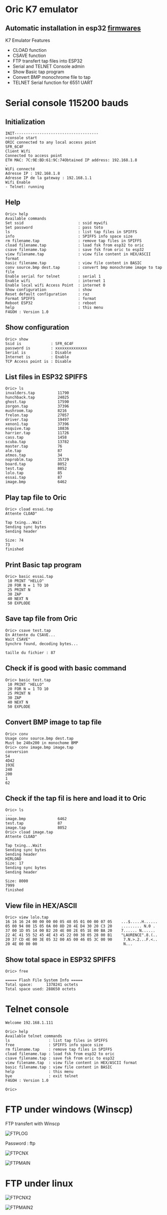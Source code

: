 # Oric K7 emulator

## Automatic installation in esp32 [firmwares](https://f4goh.github.io/oric/index.html) 

K7 Emulator Features
- CLOAD function
- CSAVE function
- FTP transfert tap files into ESP32
- Serial and TELNET Console admin
- Show Basic tap program
- Convert BMP monochrome file to tap
- TELNET Serial function for 6551 UART

# Serial console 115200 bauds

## Initialization

```console
INIT-------------------------------------
>console start
ORIC connected to any local access point
SFR_6C4F
Client Wifi
Connected to access point
ETH MAC: 7C:9E:BD:61:9C:74Obtained IP address: 192.168.1.8
.
WiFi connecté
Adresse IP : 192.168.1.8
Adresse IP de la gateway : 192.168.1.1
Wifi Enable
- Telnet: running
```

## Help 

```console
Oric> help
Available commands
Set ssid                        : ssid mywifi
Set password                    : pass toto
ls                              : list tap files in SPIFFS
info                            : SPIFFS info space size
rm filename.tap                 : remove tap files in SPIFFS
cload filename.tap              : load fsk from esp32 to oric
csave filename.tap              : save fsk from oric to esp32
view filename.tap               : view file content in HEX/ASCII format
basic filename.tap              : view file content in BASIC
conv source.bmp dest.tap        : convert bmp monochrome image to tap file
Enable serial for telnet        : serial 1
Enable wifi                     : internet 1
Enable local wifi Access Point  : internet 0
Show configuration              : show
Reset default configuration     : raz
Format SPIFFS                   : format
Reboot ESP32                    : reboot
help                            : this menu
F4GOH : Version 1.0
```
## Show configuration

```console
Oric> show
Ssid is             : SFR_6C4F
password is         : xxxxxxxxxxxxxx
Serial is           : Disable
Internet is         : Enable
TCP Access point is : Disable
```
## List files in ESP32 SPIFFS

```console
Oric> ls
invalders.tap          11790
hunchback.tap          24025
ghost.tap              17590
zorgon.tap             37396
mushroom.tap           8216
frelon.tap             27057
driver.tap             19497
xenon1.tap             37396
esquive.tap            10836
harrier.tap            11726
cass.tap               1458
scuba.tap              13782
master.tap             76
ale.tap                87
atmos.tap              34
noproblm.tap           35729
board.tap              8052
test.tap               8052
lolo.tap               85
essai.tap              87
image.bmp              6462
```
## Play tap file to Oric

```console
Oric> cload essai.tap
Attente CLOAD"

Tap txing...Wait
Sending sync bytes
Sending header

Size: 74
73
finished
```
## Print Basic tap program

```console
Oric> basic essai.tap
 10 PRINT "HELLO"
 20 FOR N = 1 TO 10
 25 PRINT N
 30 ZAP
 40 NEXT N
 50 EXPLODE
```
## Save tap file from Oric
```console
Oric> csave test.tap
En Attente du CSAVE...
Wait CSAVE"
Synchro found, decoding bytes...

taille du fichier : 87
```
## Check if is good with basic command
```console
Oric> basic test.tap
 10 PRINT "HELLO"
 20 FOR N = 1 TO 10
 25 PRINT N
 30 ZAP
 40 NEXT N
 50 EXPLODE
```
## Convert BMP image to tap file
```console
Oric> conv
Usage conv source.bmp dest.tap
Must be 240x200 in monochome BMP
Oric> conv image.bmp image.tap
conversion
54
4D42
193E
240
200
1
62
```
## Check if the tap fil is here and load it to Oric
```console
Oric> ls
...
image.bmp              6462
test.tap               87
image.tap              8052
Oric> cload image.tap
Attente CLOAD"

Tap txing...Wait
Sending sync bytes
Sending header
HIRLOAD
Size: 17
Sending sync bytes
Sending header

Size: 8000
7999
finished
```
## View file in HEX/ASCII
```console
Oric> view lolo.tap
16 16 16 24 00 00 00 00 05 48 05 01 00 00 07 05    ...$.....H......
05 00 94 00 15 05 0A 00 8D 20 4E D4 30 20 C3 20    ......... N.0 .
37 00 1D 05 14 00 B2 20 4E 00 2E 05 1E 00 BA 20    7...... N......
22 4C 41 55 52 45 4E 43 45 22 00 38 05 28 00 B1    "LAURENCE".8.(..
20 37 CD 4E 00 3E 05 32 00 A5 00 46 05 3C 00 90     7.N.>.2...F.<..
20 4E 00 00 00                                      N...
```
## Show total space in ESP32 SPIFFS
```console
Oric> free

===== Flash File System Info =====
Total space:      1378241 octets
Total space used: 288650 octets
```
# Telnet console
```console
Welcome 192.168.1.111

Oric> help
Available telnet commands
ls                 : list tap files in SPIFFS
free               : SPIFFS info space size
rm filename.tap    : remove tap files in SPIFFS
cload filename.tap : load fsk from esp32 to oric
csave filename.tap : save fsk from oric to esp32
view filename.tap  : view file content in HEX/ASCII format
basic filename.tap : view file content in BASIC
help               : this menu
bye                : exit telnet
F4GOH : Version 1.0

Oric>
```

# FTP under windows (Winscp)
FTP transfert with Winscp

![FTPLOG](images/ftp_login.png)

Password : ftp

![FTPCNX](images/ftp_mdp.png)

![FTPMAIN](images/ftp_main.png)

# FTP under linux

![FTPCNX2](images/ftp_linux_cnx.png)

![FTPMAIN2](images/ftp_linux.png)

